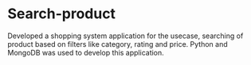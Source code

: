 # Search-product
Developed  a shopping system application for the usecase, searching of product based on filters like category, rating and price. Python and MongoDB was used to develop this application.
